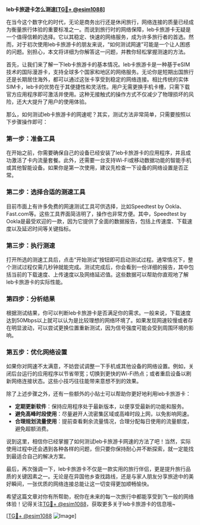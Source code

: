 **leb卡旅遊卡怎么测速[[TG💪+ @esim1088](https://t.me/s/esim1088)]**

在当今这个数字化的时代，无论是商务出行还是休闲旅行，网络连接的质量已经成为衡量旅行体验的重要标准之一。而说到旅行时的网络保障，leb卡旅游卡无疑是一个值得信赖的选择。它以其稳定、快速的网络服务，成为许多旅行者的首选。然而，对于初次使用leb卡旅游卡的朋友来说，“如何测试网速”可能是一个让人困惑的问题。别担心，本文将详细为你解答这一问题，并教你轻松掌握测速的方法。

首先，让我们来了解一下leb卡旅游卡的基本情况。leb卡旅游卡是一种基于eSIM技术的国际漫游卡，支持全球多个国家和地区的网络服务。无论你是短期出国旅行还是长期居住海外，都可以通过这张卡享受到稳定的网络连接。相比传统的实体SIM卡，leb卡的优势在于其便捷性和灵活性。用户无需更换手机卡槽，只需下载官方应用程序即可激活并使用。这种无接触式的操作方式不仅减少了物理损坏的风险，还大大提升了用户的使用体验。

那么，如何测试leb卡旅游卡的网速呢？其实，测试方法非常简单，只需要按照以下步骤操作即可：

### **第一步：准备工具**
在开始之前，你需要确保自己的设备已经安装了leb卡旅游卡的应用程序，并且成功激活了卡内流量套餐。此外，还需要一台支持Wi-Fi或移动数据功能的智能手机或其他智能设备。如果你是第一次使用，建议先检查一下设备的网络设置是否正常。

### **第二步：选择合适的测速工具**
目前市面上有许多免费的网速测试工具可供选择，比如Speedtest by Ookla、Fast.com等。这些工具界面简洁明了，操作也非常方便。其中，Speedtest by Ookla是最受欢迎的一款，因为它提供了全面的数据报告，包括上传速度、下载速度以及延迟时间等关键指标。

### **第三步：执行测速**
打开所选的测速工具后，点击“开始测试”按钮即可启动测试过程。通常情况下，整个测试过程仅需几秒钟就能完成。测试完成后，你会看到一份详细的报告，其中包括当前的下载速度、上传速度以及网络延迟值。这些数据可以帮助你直观地了解leb卡旅游卡的实际性能。

### **第四步：分析结果**
根据测试结果，你可以判断leb卡旅游卡是否满足你的需求。一般来说，下载速度达到50Mbps以上就可以认为是比较理想的网络环境了。如果发现网速较慢或者存在明显波动，可以尝试更换位置重新测试，因为信号强度可能会受到周围环境的影响。

### **第五步：优化网络设置**
如果你对网速不太满意，不妨尝试调整一下手机或其他设备的网络设置。例如，关闭后台运行的应用程序以节省带宽；切换到更快的Wi-Fi热点；或者重启设备以刷新网络连接状态。这些小技巧往往能带来意想不到的效果。

除了上述步骤之外，还有一些额外的小贴士可以帮助你更好地利用leb卡旅游卡：

- **定期更新软件**：保持应用程序处于最新版本，以便享受最新的功能和服务。
- **避免高峰时段使用**：尽量避开人流密集区域或高峰时段上网，以免影响网速。
- **合理规划流量使用**：提前查看剩余流量情况，合理分配每日使用的流量额度，避免超额消费。

说到这里，相信你已经掌握了如何测试leb卡旅游卡网速的方法了吧！当然，实际使用过程中还会遇到各种各样的问题，但只要你保持耐心并不断探索，就一定能找到最适合自己的解决方案。

最后，再次强调一下，leb卡旅游卡不仅是一款实用的旅行伴侣，更是提升旅行品质的关键因素之一。无论是在异国他乡查找路线，还是与家人朋友分享旅途中的美好瞬间，一张优质的网络连接总能让这一切变得更加顺畅愉快。

希望这篇文章对你有所帮助，祝你在未来的每一次旅行中都能享受到飞一般的网络体验！记得关注[TG💪+ @esim1088](https://t.me/s/esim1088)，获取更多关于leb卡旅游卡的信息哦~

[[TG💪+ @esim1088](https://t.me/s/esim1088) ![Image](https://i.postimg.cc/4NQfJmqS/Snipaste-2025-05-13-00-14-12.png)]